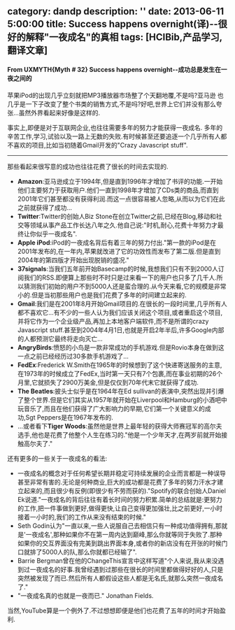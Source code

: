 category: dandp
description: ''
date: 2013-06-11 5:00:00
title: Success happens overnight(译)--很好的解释"一夜成名"的真相
tags: [HCIBib,产品学习,翻译文章]
---

<h4>From UXMYTH{Myth # 32} Success happens overnight--成功总是发生在一夜之间的</h4>
苹果iPod的出现几乎立刻就把MP3播放器市场整了个天翻地覆,不是吗?亚马逊 也几乎是一下子改变了整个书类的销售方式,不是吗?好吧,世界上它们并没有那么夸张...虽然外界看起来好像是这样的.

事实上,即便是对于互联网企业,也往往需要多年的努力才能获得一夜成名. 多年的辛苦工作,学习,试验以及一路上无数的失败.有时候甚至还要追逐一个几乎所有人都不喜欢的项目,比如当初随着Gmail开发的"Crazy Javascript stuff".

<hr />

那些看起来很写意的成功也往往花费了很长的时间去实现的.
<ul>
	<li><strong>Amazon</strong>:亚马逊成立于1994年,但是直到1996年才增加了书评的功能.一开始他们主要努力于获取用户.他们一直到1998年才增加了CDs类的商品,而直到2001年它们甚至都没有获得利润.而这一点很容易被人忽略,从而以为它们在此之前就获得了成功...</li>
	<li><strong>Twitter</strong>:Twitter的创始人Biz Stone在创立Twitter之前,已经在Blog,移动和社交等领域从事产品工作长达八年之久.他自己说:"时机,耐心,花费十年努力才最终让你似乎一夜成名".</li>
	<li><strong>Apple iPod</strong>:iPod的一夜成名背后有着三年的努力付出."第一款的iPod是在2001年发布的,在一年内,苹果就改进了它的功效性而发布了第二版.但是直到2004年的第四版才开始出现脱销的盛况."</li>
	<li><strong>37signals</strong>:当我们五年前开始Basecamp的时候,我想我们只有不到2000人订阅我们的RSS.即便算上那些时不时只是过来看一下的用户也只多了几千人.所以猜测我们初始的用户不到5000人还是蛮合理的.从今天来看,它的规模是非常小的.但是当初那些用户也是我们花费了多年的时间建立起来的.</li>
	<li><strong>Gmail</strong>:我们是在2001年8月开始Gmail项目的.在很长的一段时间里,几乎所有人都不喜欢它...有不少的一些人认为我们应该关闭这个项目,或者重启这个项目,并将它作为一个企业级产品,再加上本地客户端软件,而不是所谓的crazy Javascript stuff.甚至到2004年4月1日,也就是开启2年半后,许多Google内部的人都预测它最终将走向灭亡...</li>
	<li><strong>AngryBirds</strong>:愤怒的小鸟是一款非常成功的手机游戏.但是Rovio本身在做到这一点之前已经经历过30多款手机游戏了...</li>
	<li><strong>FedEx</strong>:Frederick W.Smith在1965年的时候想到了这个快递寄送服务的主意,在1973年的时候成立了FedEx,当时第一天只有7个包裹,而在事业初期的26个月里,它就损失了2900万美金,但是仅仅到70年代末它就获得了成功.</li>
	<li><strong>The Beatles</strong>:披头士似乎是在1964年在Ed sullivan的表演中,突然出现并引爆了整个世界.但是它们其实从1957年就开始在Liverpool和Hamburg的小酒吧中玩音乐了,而且在他们获得了广大影响力的早期,它们第一个关键意义的成功,Sgt Peppers是在1967年发布的.</li>
	<li>...或者看下<strong>Tiger Woods</strong>:虽然他是世界上最年轻的获得大师赛冠军的高尔夫选手,他也是花费了他整个人生在练习的."他是一个少年天才,在两岁前就开始接触高尔夫了."</li>
</ul>
还有更多的一些关于一夜成名的看法:
<ul>
	<li>一夜成名的概念对于任何希望长期并稳定可持续发展的企业而言都是一种误导甚至非常有害的.无论是何种商业,巨大的成功都是花费了多年的努力汗水才建立起来的,而且很少有反例(即很少有不劳而获的)."Spotify的联合创始人Daniel Ek说道."一夜成名的背后往往有着长时间的努力积累.简单的总结就是:更努力的工作,把一件事做到更好,做得更快,让自己变得更加强壮,比之前更好,一小时接着一小时的,我们的工作从来没有结束的时候."</li>
	<li>Seth Godin认为"一直以来,一些人说服自己去相信只有一种成功值得拥有,那就是'一夜成名',那种如果你不在第一周内达到巅峰,那么你就等同于失败了.那种如果你的交互界面没有完美到跳出界面本身,或者你的新店没有在开张的时候门口就排了5000人的队,那么你就都已经输了".</li>
	<li>Barrie Bergman曾在他的ChangeThis宣言中这样写道"个人来说,我从来没遇到过一夜成名的好事.我曾经遇到过那些在很长的时间里都做得好好的人,只是突然被发现了而已.然后所有人都假设这些人都是无名氏,就那么突然一夜成名了."</li>
	<li>"一夜成名真的也就是一夜而已." Jonathan Fields.</li>
</ul>
当然,YouTube算是一个例外了.不过想想即便是他们也花费了五年的时间才开始盈利.
